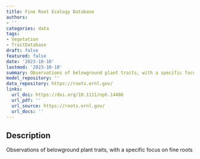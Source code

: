 ```yaml
---
title: Fine Root Ecology Database
authors:
- ''
categories: data
tags:
- Vegetation
- TraitDatabase
draft: false
featured: false
date: '2023-10-10'
lastmod: '2023-10-10'
summary: Observations of belowground plant traits, with a specific focus on fine roots
model_repository: ''
data_repository: https://roots.ornl.gov/
links:
  url_doi: https://doi.org/10.1111/nph.14486
  url_pdf: ''
  url_source: https://roots.ornl.gov/
  url_docs: ''
---
```


## Description

Observations of belowground plant traits, with a specific focus on fine roots

